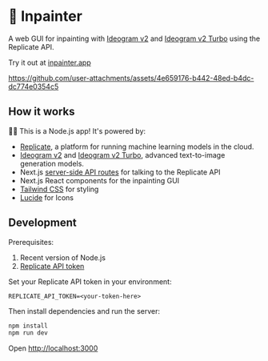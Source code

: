 # 🎨 Inpainter

A web GUI for inpainting with [Ideogram v2](https://replicate.com/ideogram-ai/ideogram-v2) and [Ideogram v2 Turbo](https://replicate.com/ideogram-ai/ideogram-v2-turbo) using the Replicate API.

Try it out at [inpainter.app](https://inpainter.app)

https://github.com/user-attachments/assets/4e659176-b442-48ed-b4dc-dc774e0354c5

## How it works

🐢🚀 This is a Node.js app! It's powered by:

- [Replicate](https://replicate.com/), a platform for running machine learning models in the cloud.
- [Ideogram v2](https://replicate.com/ideogram-ai/ideogram-v2) and [Ideogram v2 Turbo](https://replicate.com/ideogram-ai/ideogram-v2-turbo), advanced text-to-image generation models.
- Next.js [server-side API routes](pages/api) for talking to the Replicate API
- Next.js React components for the inpainting GUI
- [Tailwind CSS](https://tailwindcss.com/) for styling
- [Lucide](https://lucide.dev/) for Icons

## Development

Prerequisites:

1. Recent version of Node.js
2. [Replicate API token](https://replicate.com/account/api-tokens)


Set your Replicate API token in your environment:

```
REPLICATE_API_TOKEN=<your-token-here>
```

Then install dependencies and run the server:

```sh
npm install
npm run dev
```

Open [http://localhost:3000](http://localhost:3000)
